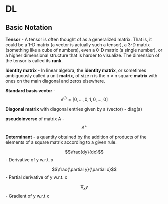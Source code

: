 # DL

## Basic Notation

**Tensor** - A tensor is often thought of as a generalized matrix. That is, it could be a 1-D matrix \(a vector is actually such a tensor\), a 3-D matrix \(something like a cube of numbers\), even a 0-D matrix \(a single number\), or a higher dimensional structure that is harder to visualize. The dimension of the tensor is called its **rank**.

**Identity matrix** - In linear algebra, the **identity matrix**, or sometimes ambiguously called a unit **matrix**, of size n is the n × n square **matrix** with ones on the main diagonal and zeros elsewhere. 

**Standard basis vector** - $$e^{(i)} = [0,...,0,1,0,...,0]$$ 

**Diagonal matrix** with diagonal entries given by a \(vector\) - diag\(a\)

**pseudoinverse** of matrix A - $$A^{+}$$ 

**Determinant** - a quantity obtained by the addition of products of the elements of a square matrix according to a given rule.

$$\frac{dy}{dx}$$ - Derivative of y w.r.t. x

$$\frac{\partial y}{\partial x}$$ - Partial derivative of y w.r.t. x

$$\nabla_{x}y$$ - Gradient of y w.r.t x

